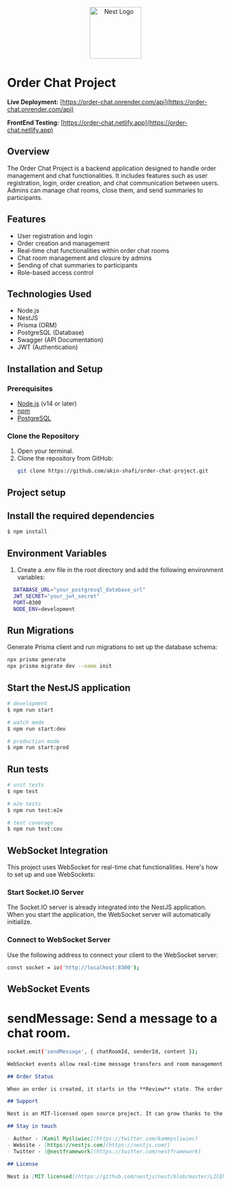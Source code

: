 <p align="center">
  <a href="http://nestjs.com/" target="blank"><img src="https://nestjs.com/img/logo-small.svg" width="120" alt="Nest Logo" /></a>
</p>

# Order Chat Project

**Live Deployment:** [https://order-chat.onrender.com/api](https://order-chat.onrender.com/api)

**FrontEnd Testing:** [https://order-chat.netlify.app](https://order-chat.netlify.app)

## Overview

The Order Chat Project is a backend application designed to handle order management and chat functionalities. It includes features such as user registration, login, order creation, and chat communication between users. Admins can manage chat rooms, close them, and send summaries to participants.

## Features

- User registration and login
- Order creation and management
- Real-time chat functionalities within order chat rooms
- Chat room management and closure by admins
- Sending of chat summaries to participants
- Role-based access control

## Technologies Used

- Node.js
- NestJS
- Prisma (ORM)
- PostgreSQL (Database)
- Swagger (API Documentation)
- JWT (Authentication)

## Installation and Setup

### Prerequisites

- [Node.js](https://nodejs.org/) (v14 or later)
- [npm](https://www.npmjs.com/)
- [PostgreSQL](https://www.postgresql.org/)

### Clone the Repository

1. Open your terminal.
2. Clone the repository from GitHub:
   ```bash
   git clone https://github.com/akin-shafi/order-chat-project.git
   ```

## Project setup

## Install the required dependencies

```bash
$ npm install
```

## Environment Variables

1. Create a .env file in the root directory and add the following environment variables:

```bash
  DATABASE_URL="your_postgresql_database_url"
  JWT_SECRET="your_jwt_secret"
  PORT=8300
  NODE_ENV=development
```

## Run Migrations

Generate Prisma client and run migrations to set up the database schema:

```bash
npx prisma generate
npx prisma migrate dev --name init
```

## Start the NestJS application

```bash
# development
$ npm run start

# watch mode
$ npm run start:dev

# production mode
$ npm run start:prod
```

## Run tests

```bash
# unit tests
$ npm test

# e2e tests
$ npm run test:e2e

# test coverage
$ npm run test:cov
```

## WebSocket Integration

This project uses WebSocket for real-time chat functionalities. Here's how to set up and use WebSockets:

### Start Socket.IO Server

The Socket.IO server is already integrated into the NestJS application. When you start the application, the WebSocket server will automatically initialize.

### Connect to WebSocket Server

Use the following address to connect your client to the WebSocket server:

```bash
const socket = io('http://localhost:8300');

```

## WebSocket Events

# sendMessage: Send a message to a chat room.

```bash
socket.emit('sendMessage', { chatRoomId, senderId, content });

```

```markdown
WebSocket events allow real-time message transfers and room management for better user engagement.

## Order Status

When an order is created, it starts in the **Review** state. The order moves to the **Processing** state after an Admin closes the associated chat. Admins can move an order to the **Completed** state after processing is done.

## Support

Nest is an MIT-licensed open source project. It can grow thanks to the sponsors and support by the amazing backers. If you'd like to join them, please [read more here](https://docs.nestjs.com/support).

## Stay in touch

- Author - [Kamil Myśliwiec](https://twitter.com/kammysliwiec)
- Website - [https://nestjs.com](https://nestjs.com/)
- Twitter - [@nestframework](https://twitter.com/nestframework)

## License

Nest is [MIT licensed](https://github.com/nestjs/nest/blob/master/LICENSE).
```
